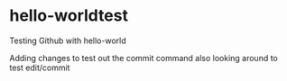 # hello-worldtest
Testing Github with hello-world

Adding changes to test out the commit command
  also looking around to test edit/commit
  
